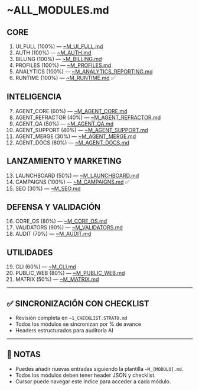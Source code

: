 <!--
STRATO MODULE HEADER
{
  "module": "ALL_MODULES_INDEX",
  "objective": "Índice maestro de módulos, estado y sincronización del monorepo STRATO.",
  "paths": ["~ALL_MODULES.md"],
  "status": "sincronizado",
  "last_synced": "2025-06-26",
  "last_validated": "2025-06-26",
  "responsible": "José + IA STRATO",
  "rules": {
    "no-any": true,
    "strict-types": true,
    "eslint": "on",
    "context-guard": "on",
    "commit-por-modulo": true
  }
}
-->

# ~ALL_MODULES.md

## CORE
1. UI_FULL (100%) — [~M_UI_FULL.md](./~M_UI_FULL.md)
2. AUTH (100%) — [~M_AUTH.md](./~M_AUTH.md)
3. BILLING (100%) — [~M_BILLING.md](./~M_BILLING.md)
4. PROFILES (100%) — [~M_PROFILES.md](./~M_PROFILES.md)
5. ANALYTICS (100%) — [~M_ANALYTICS_REPORTING.md](./~M_ANALYTICS_REPORTING.md)
6. RUNTIME (100%) — [~M_RUNTIME.md](./~M_RUNTIME.md) ✅

## INTELIGENCIA
7. AGENT_CORE (60%) — [~M_AGENT_CORE.md](./~M_AGENT_CORE.md)
8. AGENT_REFRACTOR (40%) — [~M_AGENT_REFRACTOR.md](./~M_AGENT_REFRACTOR.md)
9. AGENT_QA (50%) — [~M_AGENT_QA.md](./~M_AGENT_QA.md)
10. AGENT_SUPPORT (40%) — [~M_AGENT_SUPPORT.md](./~M_AGENT_SUPPORT.md)
11. AGENT_MERGE (30%) — [~M_AGENT_MERGE.md](./~M_AGENT_MERGE.md)
12. AGENT_DOCS (60%) — [~M_AGENT_DOCS.md](./~M_AGENT_DOCS.md)

## LANZAMIENTO Y MARKETING
13. LAUNCHBOARD (50%) — [~M_LAUNCHBOARD.md](./~M_LAUNCHBOARD.md)
14. CAMPAIGNS (100%) — [~M_CAMPAIGNS.md](./~M_CAMPAIGNS.md) ✅
15. SEO (30%) — [~M_SEO.md](./~M_SEO.md)

## DEFENSA Y VALIDACIÓN
16. CORE_OS (80%) — [~M_CORE_OS.md](./~M_CORE_OS.md)
17. VALIDATORS (90%) — [~M_VALIDATORS.md](./~M_VALIDATORS.md)
18. AUDIT (70%) — [~M_AUDIT.md](./~M_AUDIT.md)

## UTILIDADES
19. CLI (60%) — [~M_CLI.md](./~M_CLI.md)
20. PUBLIC_WEB (80%) — [~M_PUBLIC_WEB.md](./~M_PUBLIC_WEB.md)
21. MATRIX (50%) — [~M_MATRIX.md](./~M_MATRIX.md)

---

## ✅ SINCRONIZACIÓN CON CHECKLIST

- Revisión completa en `~1_CHECKLIST.STRATO.md`
- Todos los módulos se sincronizan por % de avance
- Headers estructurados para auditoría AI

---

## 📌 NOTAS

- Puedes añadir nuevas entradas siguiendo la plantilla `~M_[MODULO].md`.
- Todos los módulos deben tener header JSON y checklist.
- Cursor puede navegar este índice para acceder a cada módulo. 